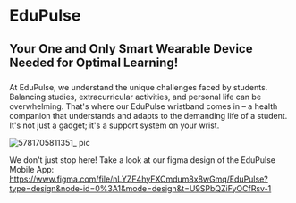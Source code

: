 <h1 align="left">EduPulse</h1>
<h2>Your One and Only Smart Wearable Device Needed for Optimal Learning!</h2>

###
<p> At EduPulse, we understand the unique challenges faced by students. Balancing studies, extracurricular activities, and personal life can be overwhelming. That's where our EduPulse wristband comes in – a health companion that understands and adapts to the demanding life of a student. It's not just a gadget; it's a support system on your wrist. </p>

![5781705811351_ pic](https://github.com/Sherryzh0830/EduPulse-2024/assets/56203267/fdde3737-439c-4814-88c6-1a0d1779433a)

We don't just stop here! Take a look at our figma design of the EduPulse Mobile App: https://www.figma.com/file/nLYZF4hyFXCmdum8x8wGmq/EduPulse?type=design&node-id=0%3A1&mode=design&t=U9SPbQZiFyOCfRsv-1
